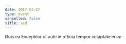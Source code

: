 ```yaml
---
date: 2017-02-27
type: event
cancelled: false
title: sed
---
```

Duis eu Excepteur ut aute in officia tempor voluptate enim